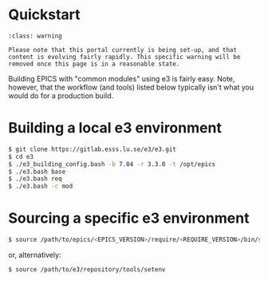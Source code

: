 # Quickstart

```{admonition} Under Construction
:class: warning

Please note that this portal currently is being set-up, and that content is evolving fairly rapidly. This specific warning will be removed once this page is in a reasonable state. 
```

Building EPICS with "common modules" using e3 is fairly easy. Note, however, that the workflow (and tools) listed below typically isn't what you would do for a production build.

# Building a local e3 environment

```bash
$ git clone https://gitlab.esss.lu.se/e3/e3.git
$ cd e3
$ ./e3_building_config.bash -b 7.04 -r 3.3.0 -t /opt/epics
$ ./e3.bash base
$ ./e3.bash req
$ ./e3.bash -c mod
```

# Sourcing a specific e3 environment

```bash
$ source /path/to/epics/<EPICS_VERSION>/require/<REQUIRE_VERSION>/bin/setE3Env.bash
```

or, alternatively:

```bash
$ source /path/to/e3/repository/tools/setenv
```
